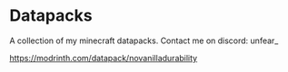 # Datapacks
A collection of my minecraft datapacks.
Contact me on discord: unfear_

https://modrinth.com/datapack/novanilladurability
